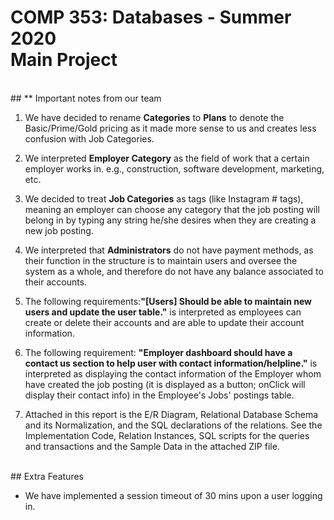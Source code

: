 # COMP 353: Databases - Summer 2020 <br  /> Main Project
<br  />
## ** Important notes from our team

1.  We have decided to rename **Categories** to **Plans** to denote the Basic/Prime/Gold pricing as it made more sense to us and creates less confusion with Job Categories.

2.  We interpreted **Employer Category** as the field of work that a certain employer works in. e.g., construction, software development, marketing, etc.

3. We decided to treat **Job Categories** as tags (like Instagram # tags), meaning an employer can choose any category that the job posting will belong in by typing any string he/she desires when they are creating a new job posting.

4. We interpreted that **Administrators** do not have payment methods, as their function in the structure is to maintain users and oversee the system as a whole, and therefore do not have any balance associated to their accounts.

5. The following requirements:**"[Users] Should be able to maintain new users and update the user table."** is interpreted as employees can create or delete their accounts and are able to update their account information.

6. The following requirement: **"Employer dashboard should have a contact us section to help user with contact information/helpline."** is interpreted as displaying the contact information of the Employer whom have created the job posting (it is displayed as a button; onClick will display their contact info) in the Employee's Jobs' postings table.

7. Attached in this report is the E/R Diagram, Relational Database Schema and its Normalization, and the SQL declarations of the relations. See the Implementation Code, Relation Instances, SQL scripts for the queries and transactions and the Sample Data in the attached ZIP file.

<br  />
## Extra Features

* We have implemented a session timeout of 30 mins upon a user logging in. 
